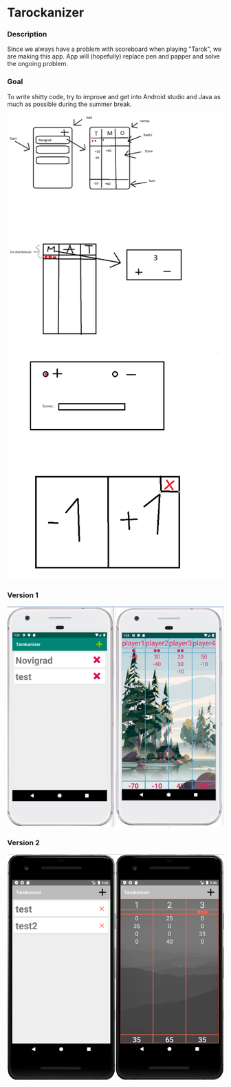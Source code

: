 # Tarockanizer

### Description

Since we always have a problem with scoreboard when playing "Tarok", we are making this app. App will (hopefully) replace pen and papper and solve the ongoing problem.

### Goal

To write shitty code, try to improve and get into Android studio and Java as much as possible during the summer break. 

![1](1.png)
![2](2.png)
![3](3.png)
![4](4.png)

### Version 1

![5](images/version1.png)

### Version 2

![6](images/version2.png)
